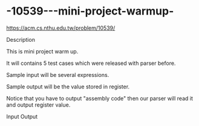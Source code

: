 # -10539---mini-project-warmup-

https://acm.cs.nthu.edu.tw/problem/10539/

Description

This is mini project warm up.

It will contains 5 test cases which were released with parser before.

Sample input will be several expressions.

Sample output will be the value stored in register.

Notice that you have to output "assembly code" then our parser will read it and output register value.

 
Input
Output
